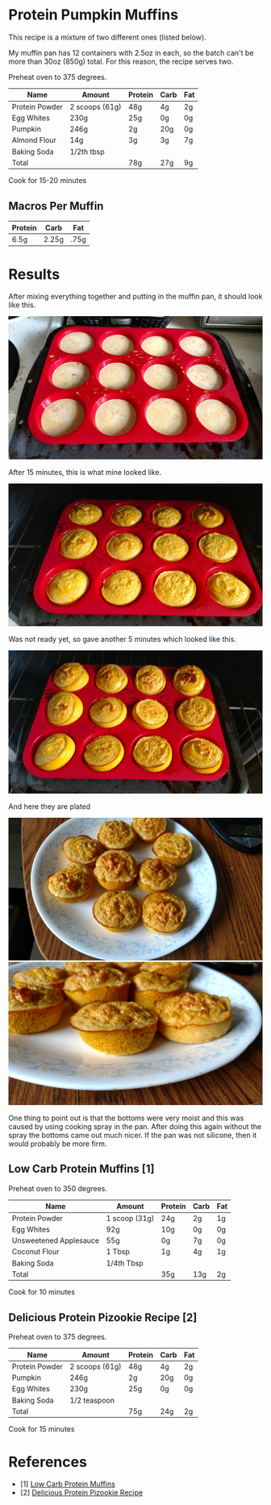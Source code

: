 # Protein Pumpkin Muffins

This recipe is a mixture of two different ones (listed below).

My muffin pan has 12 containers with 2.5oz in each, so the batch can't be more than 30oz (850g) total. For this reason, the recipe serves two.

Preheat oven to 375 degrees.

| Name           | Amount         | Protein | Carb | Fat |
|----------------|----------------|---------|------|-----|
| Protein Powder | 2 scoops (61g) | 48g     | 4g   | 2g  |
| Egg Whites     | 230g           | 25g     | 0g   | 0g  |
| Pumpkin        | 246g           | 2g      | 20g  | 0g  |
| Almond Flour   | 14g            | 3g      | 3g   | 7g  |
| Baking Soda    | 1/2th tbsp     |         |      |     |
| Total          |                | 78g     | 27g  | 9g  |

Cook for 15-20 minutes

## Macros Per Muffin

| Protein | Carb  | Fat  |
|---------|-------|------|
| 6.5g    | 2.25g | .75g |

# Results

After mixing everything together and putting in the muffin pan, it should look like this.

![](imgs/IMG_20170603_104131157_HDR.jpg)

After 15 minutes, this is what mine looked like.

![](imgs/IMG_20170603_105758998.jpg)

Was not ready yet, so gave another 5 minutes which looked like this.

![](imgs/IMG_20170603_110334951.jpg)

And here they are plated

![](imgs/IMG_20170603_111339563_HDR.jpg)
![](imgs/IMG_20170603_111346320_HDR.jpg)

One thing to point out is that the bottoms were very moist and this was caused by using cooking spray in the pan.  After doing this again without the spray the bottoms came out much nicer.  If the pan was not silicone, then it would probably be more firm.

## Low Carb Protein Muffins [1]

Preheat oven to 350 degrees.

| Name                   | Amount        | Protein | Carb | Fat |
|------------------------|---------------|---------|------|-----|
| Protein Powder         | 1 scoop (31g) | 24g     | 2g   | 1g  |
| Egg Whites             | 92g           | 10g     | 0g   | 0g  |
| Unsweetened Applesauce | 55g           | 0g      | 7g   | 0g  |
| Coconut Flour          | 1 Tbsp        | 1g      | 4g   | 1g  |
| Baking Soda            | 1/4th Tbsp    |         |      |     |
| Total                  |               | 35g     | 13g  | 2g  |

Cook for 10 minutes

## Delicious Protein Pizookie Recipe [2]

Preheat oven to 375 degrees.

| Name           | Amount         | Protein | Carb | Fat |
|----------------|----------------|---------|------|-----|
| Protein Powder | 2 scoops (61g) | 48g     | 4g   | 2g  |
| Pumpkin        | 246g           | 2g      | 20g  | 0g  |
| Egg Whites     | 230g           | 25g     | 0g   | 0g  |
| Baking Soda    | 1/2 teaspoon   |         |      |     |
| Total          |                | 75g     | 24g  | 2g  |

Cook for 15 minutes

# References

* [1] [Low Carb Protein Muffins](https://www.youtube.com/watch?v=hga0VdO0tIM&index=36&list=PLgKmKlskq6But3goc-67mbpK4Es55kPdK&t=466s)
* [2] [Delicious Protein Pizookie Recipe](https://www.youtube.com/watch?v=CO5zW2nfrLQ&index=32&list=PLgKmKlskq6But3goc-67mbpK4Es55kPdK&t=27s)
